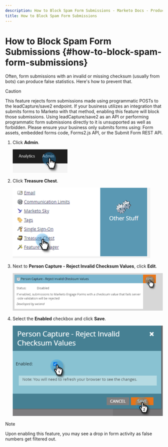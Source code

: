 ```yaml
---
description: How to Block Spam Form Submissions - Marketo Docs - Product Documentation
title: How to Block Spam Form Submissions
---
```

# How to Block Spam Form Submissions {#how-to-block-spam-form-submissions}

Often, form submissions with an invalid or missing checksum (usually from bots) can produce false statistics. Here's how to prevent that.

>[!CAUTION]
>
>This feature rejects form submissions made using programmatic POSTs to the leadCapture/save2 endpoint. If your business utilizes an integration that submits forms to Marketo with that method, enabling this feature will block those submissions. Using leadCapture/save2 as an API or performing programmatic form submissions directly to it is unsupported as well as forbidden. Please ensure your business only submits forms using: Form assets, embedded forms code, Forms2.js API, or the Submit Form REST API.

1. Click **Admin**.

   ![](assets/how-to-block-spam-form-submissions-1.png)

1. Click **Treasure Chest**.

   ![](assets/how-to-block-spam-form-submissions-2.png)

1. Next to **Person Capture - Reject Invalid Checksum Values**, click **Edit**.

   ![](assets/how-to-block-spam-form-submissions-3.png)

1. Select the **Enabled** checkbox and click **Save**.

   ![](assets/how-to-block-spam-form-submissions-4.png)

>[!NOTE]
>
>Upon enabling this feature, you may see a drop in form activity as false numbers get filtered out.
